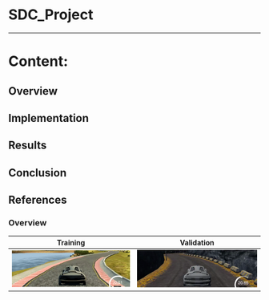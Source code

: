 # SDC_Project
--- 

# Content:

## Overview
## Implementation
## Results
## Conclusion
## References



### Overview


Training | Validation
------------|---------------
![training_img](./images/track_one.gif) | ![validation_img](./images/track_two.gif)

